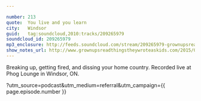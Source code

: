 ```yaml
---

number: 213
quote:  You live and you learn
city:   Windsor
guid:   tag:soundcloud,2010:tracks/209265979
soundcloud_id: 209265979
mp3_enclosure: http://feeds.soundcloud.com/stream/209265979-grownupsreadthingstheywroteaskids-s2e13.mp3
show_notes_url: http://www.grownupsreadthingstheywroteaskids.com/2015/06/episode-213/
---
```


Breaking up, getting fired, and dissing your home country. Recorded live at Phog Lounge in Windsor, ON.

?utm_source=podcast&utm_medium=referral&utm_campaign={{ page.episode.number }}